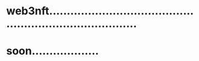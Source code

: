 # web3nft..............................................................................
# soon...................
